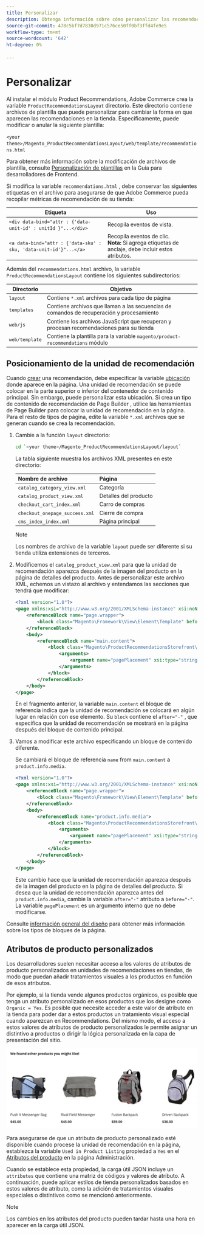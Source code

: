 ```yaml
---
title: Personalizar
description: Obtenga información sobre cómo personalizar las recomendaciones de productos.
source-git-commit: 478c5bf7d7830d971c576ce50ff0bf3ffd4fe9e5
workflow-type: tm+mt
source-wordcount: '642'
ht-degree: 0%

---
```


# Personalizar

Al instalar el módulo Product Recommendations, Adobe Commerce crea la variable `ProductRecommendationsLayout` directorio. Este directorio contiene archivos de plantilla que puede personalizar para cambiar la forma en que aparecen las recomendaciones en la tienda. Específicamente, puede modificar o anular la siguiente plantilla:

`<your theme>/Magento_ProductRecommendationsLayout/web/template/recommendations.html`

Para obtener más información sobre la modificación de archivos de plantilla, consulte [Personalización de plantillas](https://developer.adobe.com/commerce/frontend-core/guide/templates/walkthrough/) en la Guía para desarrolladores de Frontend.

Si modifica la variable `recommendations.html` , debe conservar las siguientes etiquetas en el archivo para asegurarse de que Adobe Commerce pueda recopilar métricas de recomendación de su tienda:

| Etiqueta | Uso |
|---|---|
| `<div data-bind="attr : {'data-unit-id' : unitId }"...</div>` | Recopila eventos de vista. |
| `<a data-bind="attr : {'data-sku' : sku, 'data-unit-id'}"...</a>` | Recopila eventos de clic. <br/>**Nota:** Si agrega etiquetas de anclaje, debe incluir estos atributos. |

Además del `recommendations.html` archivo, la variable `ProductRecommendationsLayout` contiene los siguientes subdirectorios:

| Directorio | Objetivo |
|---|---|
| `layout` | Contiene `*.xml` archivos para cada tipo de página |
| `templates` | Contiene archivos que llaman a las secuencias de comandos de recuperación y procesamiento |
| `web/js` | Contiene los archivos JavaScript que recuperan y procesan recomendaciones para su tienda |
| `web/template` | Contiene la plantilla para la variable `magento/product-recommendations` módulo |

## Posicionamiento de la unidad de recomendación

Cuando [crear](create.md) una recomendación, debe especificar la variable [ubicación](placement.md) donde aparece en la página. Una unidad de recomendación se puede colocar en la parte superior o inferior del contenedor de contenido principal. Sin embargo, puede personalizar esta ubicación. Si crea un tipo de contenido de recomendación de Page Builder , utilice las herramientas de Page Builder para colocar la unidad de recomendación en la página. Para el resto de tipos de página, edite la variable `*.xml` archivos que se generan cuando se crea la recomendación.

1. Cambie a la función `layout` directorio:

   ```bash
   cd `<your theme>/Magento_ProductRecommendationsLayout/layout`
   ```

   La tabla siguiente muestra los archivos XML presentes en este directorio:

   | Nombre de archivo | Página |
   |---|---|
   | `catalog_category_view.xml` | Categoría |
   | `catalog_product_view.xml` | Detalles del producto |
   | `checkout_cart_index.xml` | Carro de compras |
   | `checkout_onepage_success.xml` | Cierre de compra |
   | `cms_index_index.xml` | Página principal |

   >[!NOTE]
   >
   >Los nombres de archivo de la variable `layout` puede ser diferente si su tienda utiliza extensiones de terceros.

1. Modificemos el `catalog_product_view.xml` para que la unidad de recomendación aparezca después de la imagen del producto en la página de detalles del producto. Antes de personalizar este archivo XML, echemos un vistazo al archivo y entendamos las secciones que tendrá que modificar:

   ```xml
   <?xml version="1.0"?>
   <page xmlns:xsi="http://www.w3.org/2001/XMLSchema-instance" xsi:noNamespaceSchemaLocation="urn:magento:framework:View/Layout/etc/page_configuration.xsd">
       <referenceBlock name="page.wrapper">
           <block class="Magento\Framework\View\Element\Template" before="-" name="product_recommendations_fetcher" template="Magento_ProductRecommendationsStorefront::fetcher.phtml" />
       </referenceBlock>
       <body>
           <referenceBlock name="main.content">
               <block class="Magento\ProductRecommendationsStorefront\Block\Renderer" after="-" name="product_recommendations_product_below_content" template="Magento_ProductRecommendationsStorefront::renderer.phtml">
                   <arguments>
                       <argument name="pagePlacement" xsi:type="string">below-main-content</argument>
                   </arguments>
               </block>
           </referenceBlock>
       </body>
   </page>
   ```

   En el fragmento anterior, la variable `main.content` el bloque de referencia indica que la unidad de recomendación se colocará en algún lugar en relación con ese elemento. Su `block` contiene el `after="-"` , que especifica que la unidad de recomendación se mostrará en la página después del bloque de contenido principal.

1. Vamos a modificar este archivo especificando un bloque de contenido diferente.

   Se cambiará el bloque de referencia `name` from `main.content` a `product.info.media`.

   ```xml
   <?xml version="1.0"?>
   <page xmlns:xsi="http://www.w3.org/2001/XMLSchema-instance" xsi:noNamespaceSchemaLocation="urn:magento:framework:View/Layout/etc/page_configuration.xsd">
       <referenceBlock name="page.wrapper">
           <block class="Magento\Framework\View\Element\Template" before="-" name="product_recommendations_fetcher" template="Magento_ProductRecommendationsStorefront::fetcher.phtml" />
       </referenceBlock>
       <body>
           <referenceBlock name="product.info.media">
               <block class="Magento\ProductRecommendationsStorefront\Block\Renderer" after="-" name="product_recommendations_product_below_content" template="Magento_ProductRecommendationsStorefront::renderer.phtml">
                   <arguments>
                       <argument name="pagePlacement" xsi:type="string">below-main-content</argument>
                   </arguments>
               </block>
           </referenceBlock>
       </body>
   </page>
   ```

   Este cambio hace que la unidad de recomendación aparezca después de la imagen del producto en la página de detalles del producto. Si desea que la unidad de recomendación aparezca antes del `product.info.media`, cambie la variable `after="-"` atributo a `before="-"`. La variable `pagePlacement` es un argumento interno que no debe modificarse.

Consulte [información general del diseño](https://developer.adobe.com/commerce/frontend-core/guide/layouts/) para obtener más información sobre los tipos de bloques de la página.

## Atributos de producto personalizados

Los desarrolladores suelen necesitar acceso a los valores de atributos de producto personalizados en unidades de recomendaciones en tiendas, de modo que puedan añadir tratamientos visuales a los productos en función de esos atributos.

Por ejemplo, si la tienda vende algunos productos orgánicos, es posible que tenga un atributo personalizado en esos productos que los designe como `Organic = Yes`. Es posible que necesite acceder a este valor de atributo en la tienda para poder dar a estos productos un tratamiento visual especial cuando aparezcan en Recommendations. Del mismo modo, el acceso a estos valores de atributos de producto personalizados le permite asignar un distintivo a productos o dirigir la lógica personalizada en la capa de presentación del sitio.

![Agregar distintivo](assets/unit.png)

Para asegurarse de que un atributo de producto personalizado esté disponible cuando procese la unidad de recomendación en la página, establezca la variable `Used in Product Listing` propiedad a `Yes` en el [Atributos del producto](https://experienceleague.adobe.com/docs/commerce-admin/catalog/product-attributes/create/attribute-product-create.html) en la página Administración.

Cuando se establece esta propiedad, la carga útil JSON incluye un `attributes` que contiene una matriz de códigos y valores de atributo. A continuación, puede aplicar estilos de tienda personalizados basados en estos valores de atributo, como la adición de tratamientos visuales especiales o distintivos como se mencionó anteriormente.

>[!NOTE]
>
>Los cambios en los atributos del producto pueden tardar hasta una hora en aparecer en la carga útil JSON.
